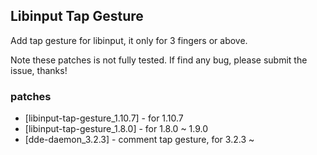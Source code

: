 ## Libinput Tap Gesture

Add tap gesture for libinput, it only for 3 fingers or above.

Note these patches is not fully tested. If find any bug, please submit the issue, thanks!

### patches

+ [libinput-tap-gesture_1.10.7] - for 1.10.7 
+ [libinput-tap-gesture_1.8.0] - for 1.8.0 ~ 1.9.0 
+ [dde-daemon_3.2.3] - comment tap gesture, for 3.2.3 ~
